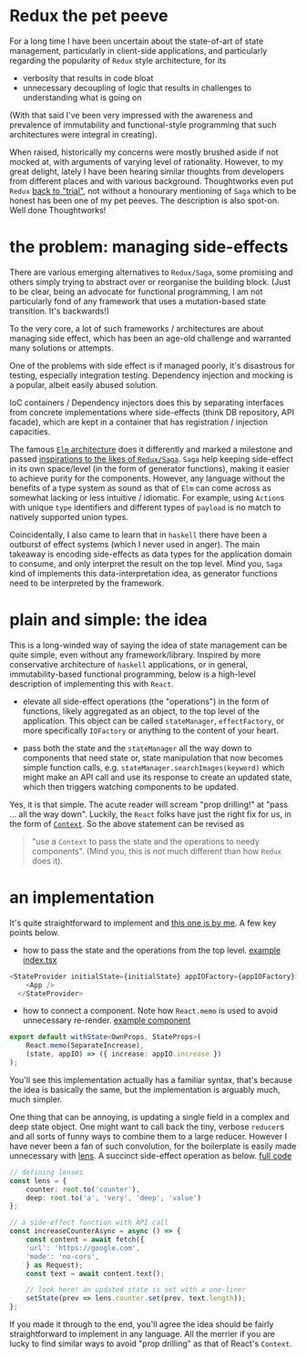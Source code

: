 # Redux the pet peeve

For a long time I have been uncertain about the state-of-art of state management, particularly in client-side applications, and particularly regarding the popularity of `Redux` style architecture, for its 

* verbosity that results in code bloat
* unnecessary decoupling of logic that results in challenges to understanding what is going on

(With that said I've been very impressed with the awareness and prevalence of immutability and functional-style programming that such architectures were integral in creating).

When raised, historically my concerns were mostly brushed aside if not mocked at, with arguments of varying level of rationality. However, to my great delight, lately I have been hearing similar thoughts from developers from different places and with various background. Thoughtworks even put `Redux` [back to "trial"](https://www.thoughtworks.com/radar/languages-and-frameworks/redux), not without a honourary mentioning of `Saga` which to be honest has been one of my pet peeves. The description is also spot-on. Well done Thoughtworks!

# the problem: managing side-effects

There are various emerging alternatives to `Redux/Saga`, some promising and others simply trying to abstract over or reorganise the building block. (Just to be clear, being an advocate for functional programming, I am not particularly fond of any framework that uses a mutation-based state transition. It's backwards!)

To the very core, a lot of such frameworks / architectures are about managing side effect, which has been an age-old challenge and warranted many solutions or attempts. 

One of the problems with side effect is if managed poorly, it's disastrous for testing, especially integration testing. Dependency injection and mocking is a popular, albeit easily abused solution.

IoC containers / Dependency injectors does this by separating interfaces from concrete implementations where side-effects (think DB repository, API facade), which are kept in a container that has registration / injection capacities.

The famous [`Elm` architecture](https://guide.elm-lang.org/architecture/) does it differently and marked a milestone and passed [inspirations to the likes of `Redux/Saga`](https://redux.js.org/understanding/history-and-design/prior-art#elm). `Saga` help keeping side-effect in its own space/level (in the form of generator functions), making it easier to achieve purity for the components. However, any language without the benefits of a type system as sound as that of `Elm` can come across as somewhat lacking or less intuitive / idiomatic. For example, using `Action`s with unique `type` identifiers and different types of `payload` is no match to natively supported union types.

Coincidentally, I also came to learn that in `haskell` there have been a outburst of effect systems (which I never used in anger). The main takeaway is encoding side-effects as data types for the application domain to consume, and only interpret the result on the top level. Mind you, `Saga` kind of implements this data-interpretation idea, as generator functions need to be interpreted by the framework.

# plain and simple: the idea

This is a long-winded way of saying the idea of state management can be quite simple, even without any framework/library. Inspired by more conservative architecture of `haskell` applications, or in general, immutability-based functional programming, below is a high-level description of implementing this with `React`.

* elevate all side-effect operations (the "operations") in the form of functions, likely aggregated as an object, to the top level of the application. This object can be called `stateManager`, `effectFactory`, or more specifically `IOFactory` or anything to the content of your heart. 

* pass both the state and the `stateManager` all the way down to components that need state or, state manipulation that now becomes simple function calls, e.g. `stateManager.searchImages(keyword)` which might make an API call and use its response to create an updated state, which then triggers watching components to be updated.

Yes, it is that simple. The acute reader will scream "prop drilling!" at "pass ... all the way down". Luckily, the `React` folks have just the right fix for us, in the form of [`Context`](https://reactjs.org/docs/context.html). So the above statement can be revised as 
> "use a `Context` to pass the state and the operations to needy components".
(Mind you, this is not much different than how `Redux` does it).

# an implementation

It's quite straightforward to implement and [this one is by me](https://github.com/hackle/Lensta). A few key points below.

* how to pass the state and the operations from the top level. [example index.tsx](https://github.com/hackle/Lensta/blob/master/src/index.tsx)

```TypeScript
<StateProvider initialState={initialState} appIOFactory={appIOFactory}>
    <App />
  </StateProvider>
```

* how to connect a component. Note how `React.memo` is used to avoid unnecessary re-render. [example component](https://github.com/hackle/Lensta/blob/df6065adc2b05d7c5581028d98bfe27ddca401c5/src/SeparateIncrease.tsx)
```TypeScript
export default withState<OwnProps, StateProps>(
    React.memo(SeparateIncrease), 
    (state, appIO) => ({ increase: appIO.increase })
);
```

You'll see this implementation actually has a familiar syntax, that's because the idea is basically the same, but the implementation is arguably much, much simpler.

One thing that can be annoying, is updating a single field in a complex and deep state object. One might want to call back the tiny, verbose `reducer`s and all sorts of funny ways to combine them to a large reducer. However I have never been a fan of such convolution, for the boilerplate is easily made unnecessary with [lens](https://www.npmjs.com/package/tsminilens). A succinct side-effect operation as below. [full code](https://github.com/hackle/Lensta/blob/master/src/appIO.ts)

```TypeScript
// defining lenses
const lens = {
    counter: root.to('counter'),
    deep: root.to('a', 'very', 'deep', 'value')
};

// a side-effect function with API call
const increaseCounterAsync = async () => {
    const content = await fetch({
    'url': 'https://google.com',
    'mode': 'no-cors',
    } as Request);
    const text = await content.text();

    // look here! an updated state is set with a one-liner
    setState(prev => lens.counter.set(prev, text.length));
};
```

If you made it through to the end, you'll agree the idea should be fairly straightforward to implement in any language. All the merrier if you are lucky to find similar ways to avoid "prop drilling" as that of React's `Context`.